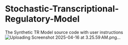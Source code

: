 # Stochastic-Transcriptional-Regulatory-Model
The Synthetic TR Model source code with user instructions 
![Uploading Screenshot 2025-04-16 at 3.25.59 AM.png…]()
